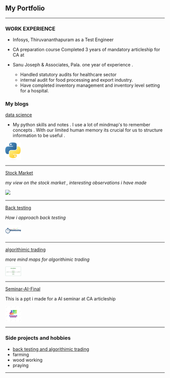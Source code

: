 ## My Portfolio

---

### WORK EXPERIENCE 

- Infosys, Thiruvananthapuram as a Test Engineer
- CA  preparation course 
    Completed 3 years of mandatory articleship for CA at 

- Sanu Joseph & Associates, Pala. one year of experience .

    - Handled statutory audits for healthcare sector 
    - internal audit for food processing and export industry.
    - Have completed inventory management and inventory level setting for a hospital.


### My blogs

[data science](data_science/datascience)

- My python skills and notes . I use a lot of mindmap's to remember concepts . With our limited human memory its crucial for us to structure information to be useful .

<img src="images/python.png?raw=true" width="50"/>

---
[Stock Market](stock_market/stock_market)

*my view on the stock market , interesting observations i have made*

<img src="images/stock_market.avif?raw=true" width="50"/>

---
[Back testing](back_testing/back_testing)

*How i approach back testing*

<img src="images/back_testing.png?raw=true" width="50"/>

---

[algorithimic trading](algorithimic_trading/algorithimic_trading)

*more mind maps for algorithimic trading*

<img src="images/algorithmic_trading.png?raw=true" width="50"/>

---

[Seminar-AI-Final](/pdf/Seminar-AI-Final.pdf)

This is a ppt i made for a AI seminar at CA articleship

<img src="images/seminar.jpeg?raw=true"  width="50"/>

---


### Side projects and hobbies

- [back testing and algorithimic trading ](http://example.com/)
- farming
- wood working 
- praying

---




